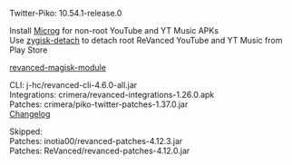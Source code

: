 Twitter-Piko: 10.54.1-release.0  

Install [Microg](https://github.com/ReVanced/GmsCore/releases) for non-root YouTube and YT Music APKs  
Use [zygisk-detach](https://github.com/j-hc/zygisk-detach) to detach root ReVanced YouTube and YT Music from Play Store  

[revanced-magisk-module](https://github.com/j-hc/revanced-magisk-module)
  
CLI: j-hc/revanced-cli-4.6.0-all.jar  
Integrations: crimera/revanced-integrations-1.26.0.apk  
Patches: crimera/piko-twitter-patches-1.37.0.jar  
[Changelog](https://github.com/crimera/piko/releases/tag/v1.37.0)  

Skipped:  
Patches: inotia00/revanced-patches-4.12.3.jar  
Patches: ReVanced/revanced-patches-4.12.0.jar    
